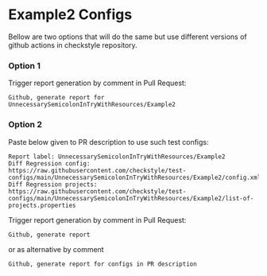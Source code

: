 # Example2 Configs

Bellow are two options that will do the same but use different versions
of github actions in checkstyle repository.


### Option 1
Trigger report generation by comment in Pull Request:
```
Github, generate report for UnnecessarySemicolonInTryWithResources/Example2
```

### Option 2

Paste below given to PR description to use such test configs:
```
Report label: UnnecessarySemicolonInTryWithResources/Example2
Diff Regression config: https://raw.githubusercontent.com/checkstyle/test-configs/main/UnnecessarySemicolonInTryWithResources/Example2/config.xml
Diff Regression projects: https://raw.githubusercontent.com/checkstyle/test-configs/main/UnnecessarySemicolonInTryWithResources/Example2/list-of-projects.properties
```

Trigger report generation by comment in Pull Request:
```
Github, generate report
```
or as alternative by comment
```
Github, generate report for configs in PR description
```
